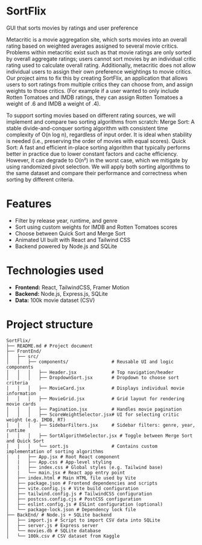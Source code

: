 # SortFlix
GUI that sorts movies by ratings and user preference

Metacritic is a movie aggregation site, which sorts movies into an overall rating based on weighted averages assigned to several movie critics. Problems within metacritic exist such as that movie ratings are only sorted by overall aggregate ratings; users cannot sort movies by an individual critic rating used to calculate overall rating. Additionally, metacritic does not allow individual users to assign their own preference weightings to movie critics. 
Our project aims to fix this by creating SortFlix, an application that allows users to sort ratings from multiple critics they can choose from, and assign weights to those critics. (For example if a user wanted to only include Rotten Tomatoes and IMDB ratings, they can assign Rotten Tomatoes a weight of .6 and IMDB a weight of .4).

To support sorting movies based on different rating sources, we will implement and compare two sorting algorithms from scratch:
Merge Sort: A stable divide-and-conquer sorting algorithm with consistent time complexity of O(n log n), regardless of input order. It is ideal when stability is needed (i.e., preserving the order of movies with equal scores).
Quick Sort: A fast and efficient in-place sorting algorithm that typically performs better in practice due to lower constant factors and cache efficiency. However, it can degrade to O(n²) in the worst case, which we mitigate by using randomized pivot selection.
We will apply both sorting algorithms to the same dataset and compare their performance and correctness when sorting by different criteria.

# Features

- Filter by release year, runtime, and genre
- Sort using custom weights for IMDB and Rotten Tomatoes scores
- Choose between Quick Sort and Merge Sort
- Animated UI built with React and Tailwind CSS
- Backend powered by Node.js and SQLite

# Technologies used

- **Frontend:** React, TailwindCSS, Framer Motion
- **Backend:** Node.js, Express.js, SQLite
- **Data:** 100k movie dataset (CSV)

# Project structure
<pre><code>SortFlix/
├── README.md # Project document
├── FrontEnd/
│   ├── src/
│   │   ├── components/                # Reusable UI and logic components
│   │   │   ├── Header.jsx             # Top navigation/header
│   │   │   ├── DropdownSort.jsx       # Dropdown to choose sort criteria
│   │   │   ├── MovieCard.jsx          # Displays individual movie information
│   │   │   ├── MovieGrid.jsx          # Grid layout for rendering movie cards
│   │   │   ├── Pagination.jsx         # Handles movie pagination
│   │   │   ├── ScoreWeightSelector.jsx# UI for selecting critic weight (e.g. IMDB, RT)
│   │   │   ├── SidebarFilters.jsx     # Sidebar filters: genre, year, runtime
│   │   │   ├── SortAlgorithmSelector.jsx # Toggle between Merge Sort and Quick Sort
│   │   │   └── sort.js                # Contains custom implementation of sorting algorithms
│   |   ├── App.jsx # Root React component
│   |   ├── App.css # App-level styling
│   |   ├── index.css # Global styles (e.g. Tailwind base)
│   |   └── main.jsx # React app entry point
│   ├── index.html # Main HTML file used by Vite
│   ├── package.json # Frontend dependencies and scripts
│   ├── vite.config.js # Vite build configuration
│   ├── tailwind.config.js # TailwindCSS configuration
│   ├── postcss.config.cjs # PostCSS configuration
│   ├── eslint.config.js # ESLint configuration (optional)
│   └── package-lock.json # Dependency lock file
├── BackEnd/ # Node.js + SQLite backend
│   ├── import.js # Script to import CSV data into SQLite
│   ├── server.js # Express server
│   └── movies.db # SQLite database
│   └── 100k.csv # CSV dataset from Kaggle
</code></pre>
